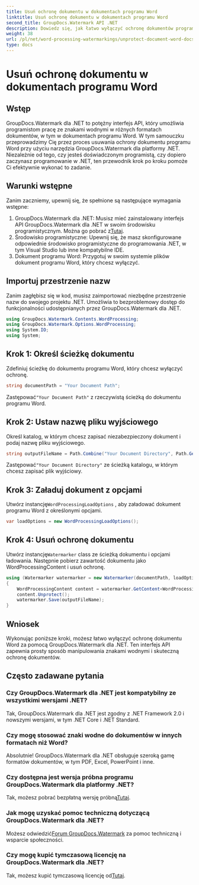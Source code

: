 ```yaml
---
title: Usuń ochronę dokumentu w dokumentach programu Word
linktitle: Usuń ochronę dokumentu w dokumentach programu Word
second_title: GroupDocs.Watermark API .NET
description: Dowiedz się, jak łatwo wyłączyć ochronę dokumentów programu Word za pomocą programu GroupDocs.Watermark dla platformy .NET. Postępuj zgodnie z naszym przewodnikiem krok po kroku.
weight: 38
url: /pl/net/word-processing-watermarkings/unprotect-document-word-docs/
type: docs
---
```

# Usuń ochronę dokumentu w dokumentach programu Word

## Wstęp
GroupDocs.Watermark dla .NET to potężny interfejs API, który umożliwia programistom pracę ze znakami wodnymi w różnych formatach dokumentów, w tym w dokumentach programu Word. W tym samouczku przeprowadzimy Cię przez proces usuwania ochrony dokumentu programu Word przy użyciu narzędzia GroupDocs.Watermark dla platformy .NET. Niezależnie od tego, czy jesteś doświadczonym programistą, czy dopiero zaczynasz programowanie w .NET, ten przewodnik krok po kroku pomoże Ci efektywnie wykonać to zadanie.
## Warunki wstępne
Zanim zaczniemy, upewnij się, że spełnione są następujące wymagania wstępne:
1.  GroupDocs.Watermark dla .NET: Musisz mieć zainstalowany interfejs API GroupDocs.Watermark dla .NET w swoim środowisku programistycznym. Można go pobrać z[Tutaj](https://releases.groupdocs.com/Watermark/net/).
2. Środowisko programistyczne: Upewnij się, że masz skonfigurowane odpowiednie środowisko programistyczne do programowania .NET, w tym Visual Studio lub inne kompatybilne IDE.
3. Dokument programu Word: Przygotuj w swoim systemie plików dokument programu Word, który chcesz wyłączyć.

## Importuj przestrzenie nazw
Zanim zagłębisz się w kod, musisz zaimportować niezbędne przestrzenie nazw do swojego projektu .NET. Umożliwia to bezproblemowy dostęp do funkcjonalności udostępnianych przez GroupDocs.Watermark dla .NET.
```csharp
using GroupDocs.Watermark.Contents.WordProcessing;
using GroupDocs.Watermark.Options.WordProcessing;
using System.IO;
using System;
```
## Krok 1: Określ ścieżkę dokumentu
Zdefiniuj ścieżkę do dokumentu programu Word, który chcesz wyłączyć ochronę.
```csharp
string documentPath = "Your Document Path";
```
 Zastępować`"Your Document Path"` z rzeczywistą ścieżką do dokumentu programu Word.
## Krok 2: Ustaw nazwę pliku wyjściowego
Określ katalog, w którym chcesz zapisać niezabezpieczony dokument i podaj nazwę pliku wyjściowego.
```csharp
string outputFileName = Path.Combine("Your Document Directory", Path.GetFileName(documentPath));
```
 Zastępować`"Your Document Directory"` ze ścieżką katalogu, w którym chcesz zapisać plik wyjściowy.
## Krok 3: Załaduj dokument z opcjami
 Utwórz instancję`WordProcessingLoadOptions` , aby załadować dokument programu Word z określonymi opcjami.
```csharp
var loadOptions = new WordProcessingLoadOptions();
```
## Krok 4: Usuń ochronę dokumentu
 Utwórz instancję`Watermarker` class ze ścieżką dokumentu i opcjami ładowania. Następnie pobierz zawartość dokumentu jako WordProcessingContent i usuń ochronę.
```csharp
using (Watermarker watermarker = new Watermarker(documentPath, loadOptions))
{
    WordProcessingContent content = watermarker.GetContent<WordProcessingContent>();
    content.Unprotect();
    watermarker.Save(outputFileName);
}
```

## Wniosek
Wykonując poniższe kroki, możesz łatwo wyłączyć ochronę dokumentu Word za pomocą GroupDocs.Watermark dla .NET. Ten interfejs API zapewnia prosty sposób manipulowania znakami wodnymi i skuteczną ochronę dokumentów.
## Często zadawane pytania
### Czy GroupDocs.Watermark dla .NET jest kompatybilny ze wszystkimi wersjami .NET?
Tak, GroupDocs.Watermark dla .NET jest zgodny z .NET Framework 2.0 i nowszymi wersjami, w tym .NET Core i .NET Standard.
### Czy mogę stosować znaki wodne do dokumentów w innych formatach niż Word?
Absolutnie! GroupDocs.Watermark dla .NET obsługuje szeroką gamę formatów dokumentów, w tym PDF, Excel, PowerPoint i inne.
### Czy dostępna jest wersja próbna programu GroupDocs.Watermark dla platformy .NET?
 Tak, możesz pobrać bezpłatną wersję próbną[Tutaj](https://releases.groupdocs.com/).
### Jak mogę uzyskać pomoc techniczną dotyczącą GroupDocs.Watermark dla .NET?
 Możesz odwiedzić[Forum GroupDocs.Watermark](https://forum.groupdocs.com/c/watermark/19) za pomoc techniczną i wsparcie społeczności.
### Czy mogę kupić tymczasową licencję na GroupDocs.Watermark dla .NET?
 Tak, możesz kupić tymczasową licencję od[Tutaj](https://purchase.groupdocs.com/temporary-license/).